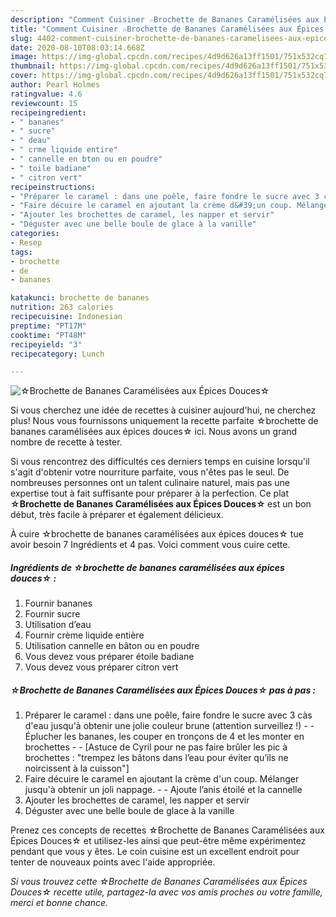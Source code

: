 ```yaml
---
description: "Comment Cuisiner ☆Brochette de Bananes Caramélisées aux Épices Douces☆"
title: "Comment Cuisiner ☆Brochette de Bananes Caramélisées aux Épices Douces☆"
slug: 4402-comment-cuisiner-brochette-de-bananes-caramelisees-aux-epices-douces
date: 2020-08-10T08:03:14.668Z
image: https://img-global.cpcdn.com/recipes/4d9d626a13ff1501/751x532cq70/☆brochette-de-bananes-caramelisees-aux-epices-douces☆-photo-principale-de-la-recette.jpg
thumbnail: https://img-global.cpcdn.com/recipes/4d9d626a13ff1501/751x532cq70/☆brochette-de-bananes-caramelisees-aux-epices-douces☆-photo-principale-de-la-recette.jpg
cover: https://img-global.cpcdn.com/recipes/4d9d626a13ff1501/751x532cq70/☆brochette-de-bananes-caramelisees-aux-epices-douces☆-photo-principale-de-la-recette.jpg
author: Pearl Holmes
ratingvalue: 4.6
reviewcount: 15
recipeingredient:
- " bananes"
- " sucre"
- " deau"
- " crme liquide entire"
- " cannelle en bton ou en poudre"
- " toile badiane"
- " citron vert"
recipeinstructions:
- "Préparer le caramel : dans une poêle, faire fondre le sucre avec 3 càs d&#39;eau jusqu&#39;à obtenir une jolie couleur brune (attention surveillez !)  Éplucher les bananes, les couper en tronçons de 4 et les monter en brochettes  [Astuce de Cyril pour ne pas faire brûler les pic à brochettes : &#34;trempez les bâtons dans l’eau pour éviter qu’ils ne noircissent à la cuisson&#34;]"
- "Faire décuire le caramel en ajoutant la crème d&#39;un coup. Mélanger jusqu&#39;à obtenir un joli nappage.  Ajoute l’anis étoilé et la cannelle"
- "Ajouter les brochettes de caramel, les napper et servir"
- "Déguster avec une belle boule de glace à la vanille"
categories:
- Resep
tags:
- brochette
- de
- bananes

katakunci: brochette de bananes 
nutrition: 263 calories
recipecuisine: Indonesian
preptime: "PT17M"
cooktime: "PT48M"
recipeyield: "3"
recipecategory: Lunch

---
```



![☆Brochette de Bananes Caramélisées aux Épices Douces☆](https://img-global.cpcdn.com/recipes/4d9d626a13ff1501/751x532cq70/☆brochette-de-bananes-caramelisees-aux-epices-douces☆-photo-principale-de-la-recette.jpg)

Si vous cherchez une idée de recettes à cuisiner aujourd'hui, ne cherchez plus! Nous vous fournissons uniquement la recette parfaite ☆brochette de bananes caramélisées aux épices douces☆ ici. Nous avons un grand nombre de recette à tester.

Si vous rencontrez des difficultés ces derniers temps en cuisine lorsqu'il s'agit d'obtenir votre nourriture parfaite, vous n'êtes pas le seul. De nombreuses personnes ont un talent culinaire naturel, mais pas une expertise tout à fait suffisante pour préparer à la perfection. Ce plat <strong> ☆Brochette de Bananes Caramélisées aux Épices Douces☆ </strong> est un bon début, très facile à préparer et également délicieux.

<!--inarticleads1-->

À cuire ☆brochette de bananes caramélisées aux épices douces☆ tue avoir besoin 7 Ingrédients et 4 pas. Voici comment vous cuire cette.

##### Ingrédients de ☆brochette de bananes caramélisées aux épices douces☆ :

1. Fournir  bananes
1. Fournir  sucre
1. Utilisation  d’eau
1. Fournir  crème liquide entière
1. Utilisation  cannelle en bâton ou en poudre
1. Vous devez vous préparer  étoile badiane
1. Vous devez vous préparer  citron vert




<!--inarticleads2-->

##### ☆Brochette de Bananes Caramélisées aux Épices Douces☆ pas à pas :

1. Préparer le caramel : dans une poêle, faire fondre le sucre avec 3 càs d&#39;eau jusqu&#39;à obtenir une jolie couleur brune (attention surveillez !) -  - Éplucher les bananes, les couper en tronçons de 4 et les monter en brochettes -  - [Astuce de Cyril pour ne pas faire brûler les pic à brochettes : &#34;trempez les bâtons dans l’eau pour éviter qu’ils ne noircissent à la cuisson&#34;]
1. Faire décuire le caramel en ajoutant la crème d&#39;un coup. Mélanger jusqu&#39;à obtenir un joli nappage. -  - Ajoute l’anis étoilé et la cannelle
1. Ajouter les brochettes de caramel, les napper et servir
1. Déguster avec une belle boule de glace à la vanille




<!--inarticleads1-->

<p>
Prenez ces concepts de recettes ☆Brochette de Bananes Caramélisées aux Épices Douces☆ et utilisez-les ainsi que peut-être même expérimentez pendant que vous y êtes. Le coin cuisine est un excellent endroit pour tenter de nouveaux points avec l'aide appropriée.
</p>

<p>
<i>Si vous trouvez cette ☆Brochette de Bananes Caramélisées aux Épices Douces☆ recette utile, partagez-la avec vos amis proches ou votre famille, merci et bonne chance.</i>
</p>
